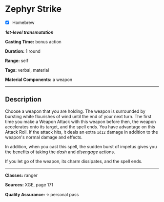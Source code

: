 # Zephyr Strike

- [x] Homebrew

***1st-level transmutation***

**Casting Time:** bonus action

**Duration:** 1 round

**Range:** self

**Tags:** verbal, material

**Material Components:** a weapon

---

## Description
Choose a weapon that you are holding.
The weapon is surrounded by bursting white flourishes of wind until the end of your next turn.
The first time you make a Weapon Attack with this weapon before then, the weapon accelerates onto its target, and the spell ends.
You have advantage on this Attack Roll.
If the attack hits, it deals an extra `1d12` damage in addition to the weapon's normal damage and effects.

In addition, when you cast this spell, the sudden burst of impetus gives you the benefits of taking the *dash* and *disengage* actions.

If you let go of the weapon, its charm dissipates, and the spell ends.

---

**Classes:** ranger

**Sources:** XGE, page 171

**Quality Assurance:** :star: personal pass
